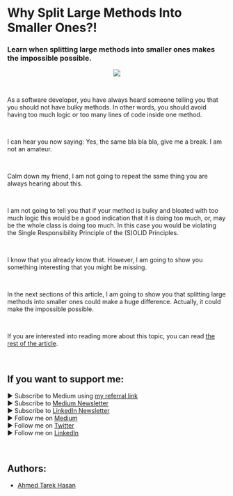 <link rel="canonical" href="https://levelup.gitconnected.com/why-split-large-methods-into-smaller-ones-7b71f26f8745?sk=96135ab1f0d7149aa26837c9f1f0b044" />

# Why Split Large Methods Into Smaller Ones?!
### Learn when splitting large methods into smaller ones makes the impossible possible.

<p align="center">
  <img src="https://miro.medium.com/max/1400/1*wigBG8n81Nnht1rj_j1Dkw.jpeg">
</p>

<br/>

<p>
As a software developer, you have always heard someone telling you that you should not have bulky methods. In other words, you should avoid having too much logic or too many lines of code inside one method.
</p>

<br/>

<p>
I can hear you now saying: Yes, the same bla bla bla, give me a break. I am not an amateur.
</p>

<br/>

<p>
Calm down my friend, I am not going to repeat the same thing you are always hearing about this.
</p>

<br/>

<p>
I am not going to tell you that if your method is bulky and bloated with too much logic this would be a good indication that it is doing too much, or, may be the whole class is doing too much. In this case you would be violating the Single Responsibility Principle of the (S)OLID Principles.
</p>

<br/>

<p>
I know that you already know that. However, I am going to show you something interesting that you might be missing.
</p>

<br/>

<p>
In the next sections of this article, I am going to show you that splitting large methods into smaller ones could make a huge difference. Actually, it could make the impossible possible.
</p>

<br/>

If you are interested into reading more about this topic, you can read [the rest of the article][Article]. 

<br/>

## If you want to support me:
▶ Subscribe to Medium using [my referral link][Membership]<br/>
▶ Subscribe to [Medium Newsletter][Subscribe]<br/>
▶ Subscribe to [LinkedIn Newsletter][Newsletter]<br/>
▶ Follow me on [Medium][Blog]<br/>
▶ Follow me on [Twitter][Twitter]<br/>
▶ Follow me on [LinkedIn][LinkedIn]

<br/>

## Authors:
* [Ahmed Tarek Hasan]


[Ahmed Tarek Hasan]: https://medium.com/@eng_ahmed.tarek
[Blog]: https://medium.com/@eng_ahmed.tarek
[Membership]: https://medium.com/@eng_ahmed.tarek/membership
[Subscribe]: https://medium.com/subscribe/@eng_ahmed.tarek
[Twitter]: https://twitter.com/AhmedTarekHasa1
[LinkedIn]: https://www.linkedin.com/in/atarekhasan/
[Friend Links]: https://www.linkedin.com/feed/update/urn:li:activity:6866082670108143616/
[Newsletter]: https://www.linkedin.com/newsletters/development-simply-put-6866647119655247872/
[Article]: https://levelup.gitconnected.com/why-split-large-methods-into-smaller-ones-7b71f26f8745?sk=96135ab1f0d7149aa26837c9f1f0b044